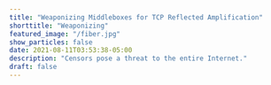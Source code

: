 ```yaml
---
title: "Weaponizing Middleboxes for TCP Reflected Amplification"
shorttitle: "Weaponizing"
featured_image: "/fiber.jpg"
show_particles: false
date: 2021-08-11T03:53:38-05:00
description: "Censors pose a threat to the entire Internet."
draft: false
---
```



